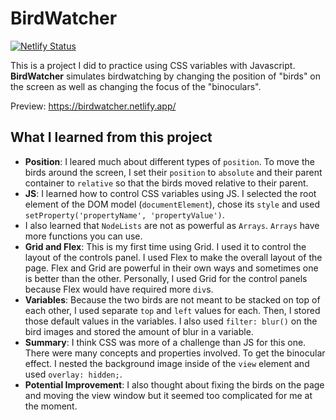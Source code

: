 # BirdWatcher

[![Netlify Status](https://api.netlify.com/api/v1/badges/3daa7082-7a6a-4d66-aa37-44f3ed91ca2d/deploy-status)](https://app.netlify.com/sites/birdwatcher/deploys)

This is a project I did to practice using CSS variables with Javascript.
**BirdWatcher** simulates birdwatching by changing the position of "birds" on the screen as well as changing the focus of the "binoculars".

Preview: https://birdwatcher.netlify.app/

## What I learned from this project

- **Position**: I leared much about different types of `position`. To move the birds around the screen, I set their `position` to `absolute` and their parent container to `relative` so that the birds moved relative to their parent.
- **JS**: I learned how to control CSS variables using JS. I selected the root element of the DOM model (`documentElement`), chose its `style` and used `setProperty('propertyName', 'propertyValue')`.
- I also learned that `NodeLists` are not as powerful as `Arrays`. `Arrays` have more functions you can use.
- **Grid and Flex**: This is my first time using Grid. I used it to control the layout of the controls panel. I used Flex to make the overall layout of the page. Flex and Grid are powerful in their own ways and sometimes one is better than the other. Personally, I used Grid for the control panels because Flex would have required more `div`s.
- **Variables**: Because the two birds are not meant to be stacked on top of each other, I used separate `top` and `left` values for each. Then, I stored those default values in the variables. I also used `filter: blur()` on the bird images and stored the amount of blur in a variable.
- **Summary**: I think CSS was more of a challenge than JS for this one. There were many concepts and properties involved. To get the binocular effect. I nested the background image inside of the `view` element and used `overlay: hidden;`.
- **Potential Improvement**: I also thought about fixing the birds on the page and moving the view window but it seemed too complicated for me at the moment.
